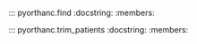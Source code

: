 ::: pyorthanc.find
    :docstring:
    :members:

::: pyorthanc.trim_patients
    :docstring:
    :members: